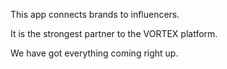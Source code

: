 This app connects brands to influencers.

It is the strongest partner to the VORTEX platform.

We have got everything coming right up.
